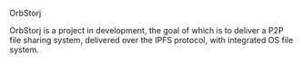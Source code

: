 OrbStorj 

OrbStorj is a project in development, the goal of which is to deliver a P2P file sharing system, delivered over the IPFS protocol, with integrated OS file system. 
